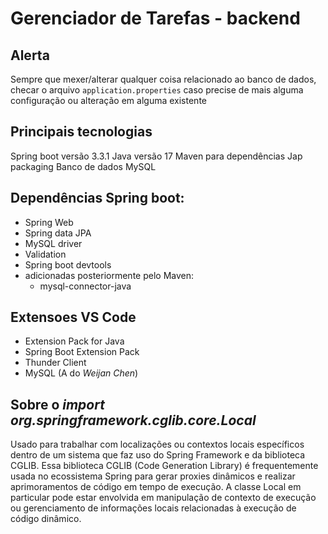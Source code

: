 # Gerenciador de Tarefas - backend

## Alerta
Sempre que mexer/alterar qualquer coisa relacionado ao banco de dados, checar o arquivo `application.properties` caso precise de mais alguma configuração ou alteração em alguma existente

## Principais tecnologias
Spring boot versão 3.3.1
Java versão 17
Maven para dependências
Jap packaging
Banco de dados MySQL

## Dependências Spring boot:
- Spring Web
- Spring data JPA
- MySQL driver
- Validation
- Spring boot devtools
- adicionadas posteriormente pelo Maven:
	- mysql-connector-java

## Extensoes VS Code
- Extension Pack for Java
- Spring Boot Extension Pack
- Thunder Client
- MySQL (A do _Weijan Chen_)

## Sobre o _import org.springframework.cglib.core.Local_
Usado para trabalhar com localizações ou contextos locais específicos dentro de um sistema que faz uso do Spring Framework e da biblioteca CGLIB.
Essa biblioteca CGLIB (Code Generation Library) é frequentemente usada no ecossistema Spring para gerar proxies dinâmicos e realizar aprimoramentos de código em tempo de execução. A classe Local em particular pode estar envolvida em manipulação de contexto de execução ou gerenciamento de informações locais relacionadas à execução de código dinâmico.